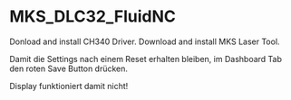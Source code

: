 # MKS_DLC32_FluidNC

Donload and install CH340 Driver.
Download and install MKS Laser Tool.

Damit die Settings nach einem Reset erhalten bleiben, im Dashboard Tab den roten Save Button drücken.

Display funktioniert damit nicht!
